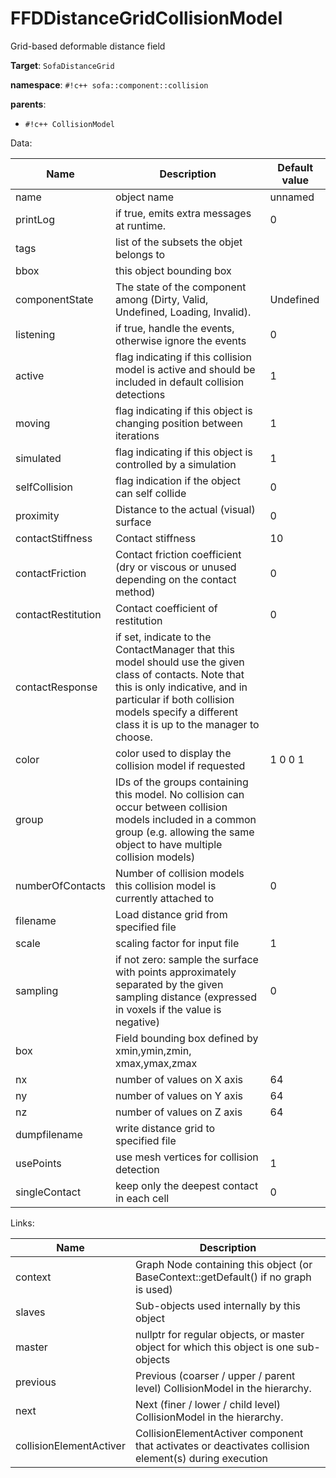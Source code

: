 # FFDDistanceGridCollisionModel

Grid-based deformable distance field


__Target__: `SofaDistanceGrid`

__namespace__: `#!c++ sofa::component::collision`

__parents__: 

- `#!c++ CollisionModel`

Data: 

<table>
<thead>
    <tr>
        <th>Name</th>
        <th>Description</th>
        <th>Default value</th>
    </tr>
</thead>
<tbody>
	<tr>
		<td>name</td>
		<td>
object name
</td>
		<td>unnamed</td>
	</tr>
	<tr>
		<td>printLog</td>
		<td>
if true, emits extra messages at runtime.
</td>
		<td>0</td>
	</tr>
	<tr>
		<td>tags</td>
		<td>
list of the subsets the objet belongs to
</td>
		<td></td>
	</tr>
	<tr>
		<td>bbox</td>
		<td>
this object bounding box
</td>
		<td></td>
	</tr>
	<tr>
		<td>componentState</td>
		<td>
The state of the component among (Dirty, Valid, Undefined, Loading, Invalid).
</td>
		<td>Undefined</td>
	</tr>
	<tr>
		<td>listening</td>
		<td>
if true, handle the events, otherwise ignore the events
</td>
		<td>0</td>
	</tr>
	<tr>
		<td>active</td>
		<td>
flag indicating if this collision model is active and should be included in default collision detections
</td>
		<td>1</td>
	</tr>
	<tr>
		<td>moving</td>
		<td>
flag indicating if this object is changing position between iterations
</td>
		<td>1</td>
	</tr>
	<tr>
		<td>simulated</td>
		<td>
flag indicating if this object is controlled by a simulation
</td>
		<td>1</td>
	</tr>
	<tr>
		<td>selfCollision</td>
		<td>
flag indication if the object can self collide
</td>
		<td>0</td>
	</tr>
	<tr>
		<td>proximity</td>
		<td>
Distance to the actual (visual) surface
</td>
		<td>0</td>
	</tr>
	<tr>
		<td>contactStiffness</td>
		<td>
Contact stiffness
</td>
		<td>10</td>
	</tr>
	<tr>
		<td>contactFriction</td>
		<td>
Contact friction coefficient (dry or viscous or unused depending on the contact method)
</td>
		<td>0</td>
	</tr>
	<tr>
		<td>contactRestitution</td>
		<td>
Contact coefficient of restitution
</td>
		<td>0</td>
	</tr>
	<tr>
		<td>contactResponse</td>
		<td>
if set, indicate to the ContactManager that this model should use the given class of contacts.
Note that this is only indicative, and in particular if both collision models specify a different class it is up to the manager to choose.
</td>
		<td></td>
	</tr>
	<tr>
		<td>color</td>
		<td>
color used to display the collision model if requested
</td>
		<td>1 0 0 1</td>
	</tr>
	<tr>
		<td>group</td>
		<td>
IDs of the groups containing this model. No collision can occur between collision models included in a common group (e.g. allowing the same object to have multiple collision models)
</td>
		<td></td>
	</tr>
	<tr>
		<td>numberOfContacts</td>
		<td>
Number of collision models this collision model is currently attached to
</td>
		<td>0</td>
	</tr>
	<tr>
		<td>filename</td>
		<td>
Load distance grid from specified file
</td>
		<td></td>
	</tr>
	<tr>
		<td>scale</td>
		<td>
scaling factor for input file
</td>
		<td>1</td>
	</tr>
	<tr>
		<td>sampling</td>
		<td>
if not zero: sample the surface with points approximately separated by the given sampling distance (expressed in voxels if the value is negative)
</td>
		<td>0</td>
	</tr>
	<tr>
		<td>box</td>
		<td>
Field bounding box defined by xmin,ymin,zmin, xmax,ymax,zmax
</td>
		<td></td>
	</tr>
	<tr>
		<td>nx</td>
		<td>
number of values on X axis
</td>
		<td>64</td>
	</tr>
	<tr>
		<td>ny</td>
		<td>
number of values on Y axis
</td>
		<td>64</td>
	</tr>
	<tr>
		<td>nz</td>
		<td>
number of values on Z axis
</td>
		<td>64</td>
	</tr>
	<tr>
		<td>dumpfilename</td>
		<td>
write distance grid to specified file
</td>
		<td></td>
	</tr>
	<tr>
		<td>usePoints</td>
		<td>
use mesh vertices for collision detection
</td>
		<td>1</td>
	</tr>
	<tr>
		<td>singleContact</td>
		<td>
keep only the deepest contact in each cell
</td>
		<td>0</td>
	</tr>

</tbody>
</table>

Links: 

| Name | Description |
| ---- | ----------- |
|context|Graph Node containing this object (or BaseContext::getDefault() if no graph is used)|
|slaves|Sub-objects used internally by this object|
|master|nullptr for regular objects, or master object for which this object is one sub-objects|
|previous|Previous (coarser / upper / parent level) CollisionModel in the hierarchy.|
|next|Next (finer / lower / child level) CollisionModel in the hierarchy.|
|collisionElementActiver|CollisionElementActiver component that activates or deactivates collision element(s) during execution|



